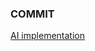 ### COMMIT

[AI implementation](https://github.com/juankipediaT/pong/blob/3802dbf54365333cccf2d32c89d3c3675c8ae263/pong.c#L115)